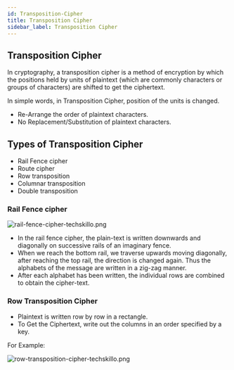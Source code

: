 ```yaml
---
id: Transposition-Cipher
title: Transposition Cipher
sidebar_label: Transposition Cipher
---
```


## Transposition Cipher

In cryptography, a transposition cipher is a method of encryption by which the positions held by units of plaintext (which are commonly characters or groups of characters) are shifted to get the ciphertext.

In simple words, in Transposition Cipher, position of the units is changed.

- Re-Arrange the order of plaintext characters.
- No Replacement/Substitution of plaintext characters.

## Types of Transposition Cipher

- Rail Fence cipher
- Route cipher
- Row transposition
- Columnar transposition
- Double transposition

### Rail Fence cipher

![rail-fence-cipher-techskillo.png](assets/rail-fence-cipher-techskillo.png)

- In the rail fence cipher, the plain-text is written downwards and diagonally on successive rails of an imaginary fence.
- When we reach the bottom rail, we traverse upwards moving diagonally, after reaching the top rail, the direction is changed again. Thus the alphabets of the message are written in a zig-zag manner.
- After each alphabet has been written, the individual rows are combined to obtain the cipher-text.


### Row Transposition Cipher

- Plaintext is written row by row in a rectangle.
- To Get the Ciphertext, write out the columns in an order specified by a key.

For Example: 

![row-transposition-cipher-techskillo.png](assets/row-transposition-cipher-techskillo.png)


